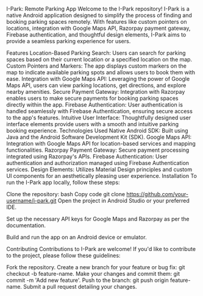 I-Park: Remote Parking App
Welcome to the I-Park repository! I-Park is a native Android application designed to simplify the process of finding and booking parking spaces remotely. With features like custom pointers on locations, integration with Google Maps API, Razorpay payment gateway, Firebase authentication, and thoughtful design elements, I-Park aims to provide a seamless parking experience for users.

Features
Location-Based Parking Search: Users can search for parking spaces based on their current location or a specified location on the map.
Custom Pointers and Markers: The app displays custom markers on the map to indicate available parking spots and allows users to book them with ease.
Integration with Google Maps API: Leveraging the power of Google Maps API, users can view parking locations, get directions, and explore nearby amenities.
Secure Payment Gateway: Integration with Razorpay enables users to make secure payments for booking parking spaces directly within the app.
Firebase Authentication: User authentication is handled seamlessly with Firebase Authentication, ensuring secure access to the app's features.
Intuitive User Interface: Thoughtfully designed user interface elements provide users with a smooth and intuitive parking booking experience.
Technologies Used
Native Android SDK: Built using Java and the Android Software Development Kit (SDK).
Google Maps API: Integration with Google Maps API for location-based services and mapping functionalities.
Razorpay Payment Gateway: Secure payment processing integrated using Razorpay's APIs.
Firebase Authentication: User authentication and authorization managed using Firebase Authentication services.
Design Elements: Utilizes Material Design principles and custom UI components for an aesthetically pleasing user experience.
Installation
To run the I-Park app locally, follow these steps:

Clone the repository:
bash
Copy code
git clone https://github.com/your-username/i-park.git
Open the project in Android Studio or your preferred IDE.

Set up the necessary API keys for Google Maps and Razorpay as per the documentation.

Build and run the app on an Android device or emulator.

Contributing
Contributions to I-Park are welcome! If you'd like to contribute to the project, please follow these guidelines:

Fork the repository.
Create a new branch for your feature or bug fix: git checkout -b feature-name.
Make your changes and commit them: git commit -m 'Add new feature'.
Push to the branch: git push origin feature-name.
Submit a pull request detailing your changes.


